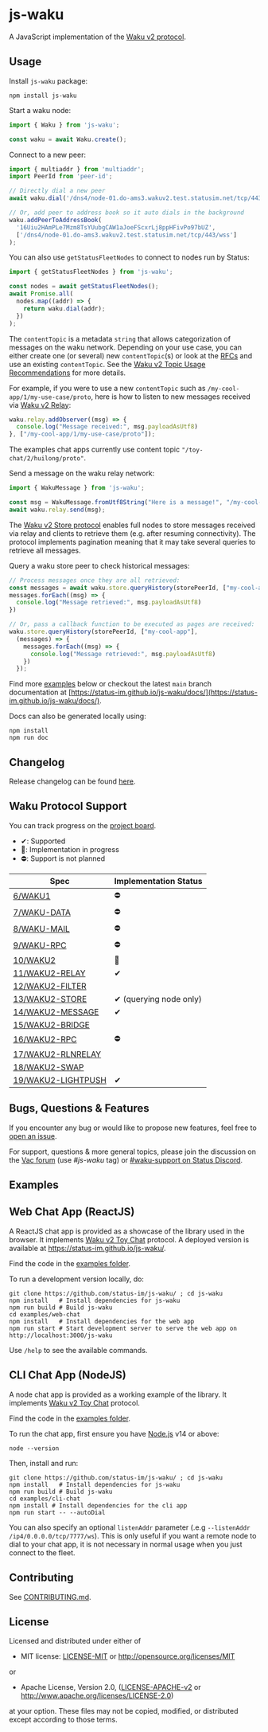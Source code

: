 # js-waku

A JavaScript implementation of the [Waku v2 protocol](https://rfc.vac.dev/spec/10/).

## Usage

Install `js-waku` package:

```shell
npm install js-waku
```

Start a waku node:

```javascript
import { Waku } from 'js-waku';

const waku = await Waku.create();
```

Connect to a new peer:

```javascript
import { multiaddr } from 'multiaddr';
import PeerId from 'peer-id';

// Directly dial a new peer
await waku.dial('/dns4/node-01.do-ams3.wakuv2.test.statusim.net/tcp/443/wss/p2p/16Uiu2HAmPLe7Mzm8TsYUubgCAW1aJoeFScxrLj8ppHFivPo97bUZ');

// Or, add peer to address book so it auto dials in the background
waku.addPeerToAddressBook(
  '16Uiu2HAmPLe7Mzm8TsYUubgCAW1aJoeFScxrLj8ppHFivPo97bUZ',
  ['/dns4/node-01.do-ams3.wakuv2.test.statusim.net/tcp/443/wss']
);
```

You can also use `getStatusFleetNodes` to connect to nodes run by Status:

```javascript
import { getStatusFleetNodes } from 'js-waku';

const nodes = await getStatusFleetNodes();
await Promise.all(
  nodes.map((addr) => {
    return waku.dial(addr);
  })
);
```

The `contentTopic` is a metadata `string` that allows categorization of messages on the waku network.
Depending on your use case, you can either create one (or several) new `contentTopic`(s) or look at the [RFCs](https://rfc.vac.dev/) and use an existing `contentTopic`.
See the [Waku v2 Topic Usage Recommendations](https://rfc.vac.dev/spec/23/) for more details.

For example, if you were to use a new `contentTopic` such as `/my-cool-app/1/my-use-case/proto`,
here is how to listen to new messages received via [Waku v2 Relay](https://rfc.vac.dev/spec/11/):

```javascript
waku.relay.addObserver((msg) => {
  console.log("Message received:", msg.payloadAsUtf8)
}, ["/my-cool-app/1/my-use-case/proto"]);
```

The examples chat apps currently use content topic `"/toy-chat/2/huilong/proto"`.

Send a message on the waku relay network:

```javascript
import { WakuMessage } from 'js-waku';

const msg = WakuMessage.fromUtf8String("Here is a message!", "/my-cool-app/1/my-use-case/proto")
await waku.relay.send(msg);
```

The [Waku v2 Store protocol](https://rfc.vac.dev/spec/13/) enables full nodes to store messages received via relay
and clients to retrieve them (e.g. after resuming connectivity).
The protocol implements pagination meaning that it may take several queries to retrieve all messages.

Query a waku store peer to check historical messages:

```javascript
// Process messages once they are all retrieved:
const messages = await waku.store.queryHistory(storePeerId, ["my-cool-app"]);
messages.forEach((msg) => {
  console.log("Message retrieved:", msg.payloadAsUtf8)
})

// Or, pass a callback function to be executed as pages are received:
waku.store.queryHistory(storePeerId, ["my-cool-app"],
  (messages) => {
    messages.forEach((msg) => {
      console.log("Message retrieved:", msg.payloadAsUtf8)
    })
  });
```

Find more [examples](#examples) below
or checkout the latest `main` branch documentation at [https://status-im.github.io/js-waku/docs/](https://status-im.github.io/js-waku/docs/).

Docs can also be generated locally using:

```shell
npm install
npm run doc
```

## Changelog

Release changelog can be found [here](https://github.com/status-im/js-waku/blob/main/CHANGELOG.md).

## Waku Protocol Support

You can track progress on the [project board](https://github.com/status-im/js-waku/projects/1).

- ✔: Supported
- 🚧: Implementation in progress
- ⛔: Support is not planned

| Spec | Implementation Status |
| ---- | -------------- |
|[6/WAKU1](https://rfc.vac.dev/spec/6)|⛔|
|[7/WAKU-DATA](https://rfc.vac.dev/spec/7)|⛔|
|[8/WAKU-MAIL](https://rfc.vac.dev/spec/8)|⛔|
|[9/WAKU-RPC](https://rfc.vac.dev/spec/9)|⛔|
|[10/WAKU2](https://rfc.vac.dev/spec/10)|🚧|
|[11/WAKU2-RELAY](https://rfc.vac.dev/spec/11)|✔|
|[12/WAKU2-FILTER](https://rfc.vac.dev/spec/12)||
|[13/WAKU2-STORE](https://rfc.vac.dev/spec/13)|✔ (querying node only)|
|[14/WAKU2-MESSAGE](https://rfc.vac.dev/spec/14)|✔|
|[15/WAKU2-BRIDGE](https://rfc.vac.dev/spec/15)||
|[16/WAKU2-RPC](https://rfc.vac.dev/spec/16)|⛔|
|[17/WAKU2-RLNRELAY](https://rfc.vac.dev/spec/17)||
|[18/WAKU2-SWAP](https://rfc.vac.dev/spec/18)||
|[19/WAKU2-LIGHTPUSH](https://rfc.vac.dev/spec/19/)|✔|

## Bugs, Questions & Features

If you encounter any bug or would like to propose new features, feel free to [open an issue](https://github.com/status-im/js-waku/issues/new/).

For support, questions & more general topics,
please join the discussion on the [Vac forum](https://forum.vac.dev/tag/js-waku) (use _\#js-waku_ tag)
or [\#waku-support on Status Discord](https://discord.gg/VChNsDdj).

## Examples

## Web Chat App (ReactJS)

A ReactJS chat app is provided as a showcase of the library used in the browser.
It implements [Waku v2 Toy Chat](https://rfc.vac.dev/spec/22/) protocol.
A deployed version is available at https://status-im.github.io/js-waku/.

Find the code in the [examples folder](https://github.com/status-im/js-waku/tree/main/examples/web-chat).

To run a development version locally, do:

```shell
git clone https://github.com/status-im/js-waku/ ; cd js-waku
npm install   # Install dependencies for js-waku
npm run build # Build js-waku
cd examples/web-chat   
npm install   # Install dependencies for the web app
npm run start # Start development server to serve the web app on http://localhost:3000/js-waku
```

Use `/help` to see the available commands.

## CLI Chat App (NodeJS)

A node chat app is provided as a working example of the library.
It implements [Waku v2 Toy Chat](https://rfc.vac.dev/spec/22/) protocol.

Find the code in the [examples folder](https://github.com/status-im/js-waku/tree/main/examples/cli-chat).

To run the chat app, first ensure you have [Node.js](https://nodejs.org/en/) v14 or above:

```shell
node --version
```

Then, install and run:

```shell
git clone https://github.com/status-im/js-waku/ ; cd js-waku
npm install   # Install dependencies for js-waku
npm run build # Build js-waku
cd examples/cli-chat
npm install # Install dependencies for the cli app
npm run start -- --autoDial
```

You can also specify an optional `listenAddr` parameter (.e.g `--listenAddr /ip4/0.0.0.0/tcp/7777/ws`).
This is only useful if you want a remote node to dial to your chat app, 
it is not necessary in normal usage when you just connect to the fleet.

## Contributing

See [CONTRIBUTING.md](./CONTRIBUTING.md).

## License
Licensed and distributed under either of

* MIT license: [LICENSE-MIT](LICENSE-MIT) or http://opensource.org/licenses/MIT

or

* Apache License, Version 2.0, ([LICENSE-APACHE-v2](LICENSE-APACHE-v2) or http://www.apache.org/licenses/LICENSE-2.0)

at your option. These files may not be copied, modified, or distributed except according to those terms.
